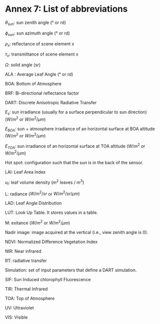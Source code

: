 # Annex 7: List of abbreviations

$\theta_{sun}$: sun zenith angle (° or rd)

$\phi_{sun}$: sun azimuth angle (° or rd)

$\rho_x$: reflectance of scene element x

$\tau_x$: transmittance of scene element x

$\Omega$: solid angle (sr)

ALA : Average Leaf Angle (° or rd)

BOA: Bottom of Atmosphere

BRF: Bi-directional reflectance factor

DART: Discrete Anisotropic Radiative Transfer

$E_s$: sun irradiance (usually for a surface perpendicular to sun direction) ($W/m^2$ or $W/m^2/\mu m$)

$E_{BOA}$: sun + atmosphere irradiance of an horizontal surface at BOA altitude (W/$m^2$ or $W/m^2/\mu m$)

$E_{TOA}$: sun irradiance of an horizontal surface at TOA altitude ($W/m^2$ or $W/m^2/\mu m$)

Hot spot: configuration such that the sun is in the back of the sensor.

LAI: Leaf Area Index

$u_l$: leaf volume density ($m^2$ leaves / $m^3$)

L: radiance ($W/m^2/sr$ or $W/m^2/sr/\mu m)$

LAD: Leaf Angle Distribution

LUT: Look Up Table. It stores values in a table.

M: exitance ($W/m^2$ or $W/m^2/\mu m$)

Nadir image: image acquired at the vertical (i.e., view zenith angle is 0).

NDVI: Normalized Difference Vegetation Index

NIR: Near infrared

RT: radiative transfer

Simulation: set of input parameters that define a DART simulation.

SIF: Sun Induced chlorophyll Fluorescence

TIR: Thermal Infrared

TOA: Top of Atmosphere

UV: Ultraviolet

VIS: Visible
